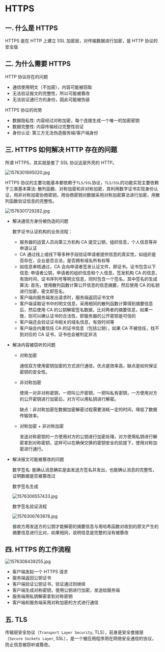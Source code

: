 # HTTPS

## 一. 什么是 HTTPS

HTTPS 是在 HTTP 上建立 SSL 加密层，对传输数据进行加密，是 HTTP 协议的安全版

## 二. 为什么需要 HTTPS

HTTP 协议存在的问题

- 通信使用明文（不加密），内容可能被窃取
- 无法验证报文的完整性，所以可能被篡改
- 无法验证通行方的身份，因此可能被伪装

HTTPS 协议的优势

- 数据隐私性: 内容经过对称加密，每个连接生成一个唯一的加密密钥
- 数据完整性: 内容传输经过完整性验证
- 身份认证: 第三方无法伪造服务端/客户端身份

## 三. HTTPS 如何解决 HTTP 存在的问题

所谓 HTTPS，其实就是套了 SSL 协议这层外壳的 HTTP。

![1576301695020.jpg](https://s2.loli.net/2024/12/05/Qeu74kl5f6LNXwJ.jpg)

HTTPS 协议的主要功能基本都依赖于`TLS/SSL`协议，`TLS/SSL`的功能实现主要依赖于三类基本算法: 散列函数、对称加密和非对称加密，其利用数字证书实现身份认证，用非对称加密协商密钥，用协商密钥对数据采用对称加密算法进行加密，用散列函数验证信息的完整性。

![1576301729282.jpg](https://s2.loli.net/2024/12/05/fylwSXDvmQnGd9J.jpg)

- 解决通信方身份被伪造的问题

  数字证书认证机构的业务流程：

  - 服务器的运营人员向第三方机构 CA 提交公钥，组织信息，个人信息等并申请认证
  - CA 通过线上或线下等多种手段验证申请者提供信息的真实性，如组织是否存在，企业是否合法，是否拥有域名所有权等
  - 如信息审核通过，CA 会向申请者签发认证文件，即证书。证书包含以下信息: 申请者公钥，申请者的组织信息和个人信息，签发机构 CA 的信息，有效时间，证书序列号等明文信息，同时包含一个签名，其中签名的生成算法: 首先，使用散列函数计算公开信息的信息摘要，然后使用 CA 的私钥进行加密，密文即签名。
  - 客户端向服务端发出请求时，服务端返回证书文件
  - 客户端读取证书中的明文信息，采用相同的散列函数计算得到摘要信息后，然后使用 CA 的公钥解密签名数据，比对两者的摘要信息，如果一致，则可以确认证书的合法性，即服务器的公开密钥是可信的
  - 客户端还会验证证书相关的域名信息，有效时间等
  - 客户端会内置信任 CA 的证书信息（包括公钥），如果 CA 不被信任，找不到对应的 CA 证书，证书也会被判定非法

- 解决内容被窃听的问题

  - 对称加密

    通信双方使用密钥加密的方式进行通信，优点是效率高，缺点是如何保证密钥的安全性。

  - 非对称加密

    使用一对非对称密钥，一把叫公开密钥，一把叫私有密钥，一方使用对方的公开密钥进行加密后，对方可以用私钥进行解密。

    缺点：非对称加密在数据加密解密过程需要消耗一定的时间，降低了数据传输效率。

  - 对称加密 + 非对称加密

    发送对称密钥的一方使用对方的公钥进行加密处理，对方使用私钥进行解密拿到对称密钥，这样可以在确保交换的密钥安全的前提下，使用对称加密进行通行。

- 解决报文可能被篡改的问题

  数字签名: 能确认消息确实是由发送方签名并发出，也能确认消息的完整性，证明数据是否被篡改过

  数字签名生成

  ![1576306557433.jpg](https://s2.loli.net/2024/12/05/TdFlCY5ftRQ7wEs.jpg)

  数字签名验证流程

  ![1576306763878.jpg](https://s2.loli.net/2024/12/05/VmF3L5AKwkGsh4i.jpg)

  接收方用发送方的公钥才能解密的摘要信息与用哈希函数对收到的原文产生的摘要信息进行比对，如果相同，说明信息是完整的没有被篡改

## 四. HTTPS 的工作流程

![1576308439255.jpg](https://s2.loli.net/2024/12/05/cAd7fmZUgJFHtoq.jpg)

- 客户端发起一个 HTTPS 请求
- 服务端返回公钥证书
- 客户端验证公钥证书，验证通过则继续
- 客户端生成对称密钥，使用公钥进行加密，发送给服务端
- 服务端用私钥解密拿到对称密钥
- 客户端和服务端采用对称加密的方式进行通信

## 五. TLS

传输层安全协议（`Transport Layer Security`, TLS），前身是安全套接层（`Secure Sockets Layer`, SSL），是一个被应用程序用在网络安全通信的协议，防止信息被窃听或篡改。
